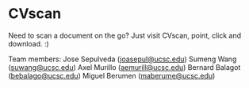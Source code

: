 # CVscan
Need to scan a document on the go? Just visit CVscan, point, click and download. :)

Team members:
Jose Sepulveda (joasepul@ucsc.edu)
Sumeng Wang (suwang@ucsc.edu)
Axel Murillo (aemurill@ucsc.edu)
Bernard Balagot (bebalago@ucsc.edu)
Miguel Berumen (maberume@ucsc.edu)
